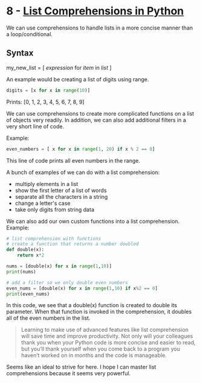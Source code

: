 # 8 - [List Comprehensions in Python](https://www.pythonforbeginners.com/basics/list-comprehensions-in-python)

We can use comprehensions to handle lists in a more concise manner than a loop/conditional.

## Syntax

my_new_list = [ *expression* for *item* in *list* ]

An example would be creating a list of digits using range.

```Python
digits = [x for x in range(10)]
```

Prints: [0, 1, 2, 3, 4, 5, 6, 7, 8, 9]

We can use comprehensions to create more complicated functions on a list of objects very readily. In addition, we can also add additional filters in a very short line of code. 

Example:

```Python
even_numbers = [ x for x in range(1, 20) if x % 2 == 0]
```

This line of code prints all even numbers in the range.

A bunch of examples of we can do with a list comprehension:

- multiply elements in a list
- show the first letter of a list of words
- separate all the characters in a string
- change a letter's case
- take only digits from string data

We can also add our own custom functions into a list comprehension.
Example:

```Python
# list comprehension with functions
# create a function that returns a number doubled
def double(x):
    return x*2

nums = [double(x) for x in range(1,10)]
print(nums)

# add a filter so we only double even numbers
even_nums = [double(x) for x in range(1,10) if x%2 == 0]
print(even_nums)
```

In this code, we see that a double(x) function is created to double its parameter. When that function is invoked in the comprehension, it doubles all of the even numbers in the list.

>Learning to make use of advanced features like list comprehension will save time and improve productivity.
>Not only will your colleagues thank you when your Python code is more concise and easier to read, but you’ll thank yourself when you come back to a program you haven’t worked on in months and the code is manageable.

Seems like an ideal to strive for here. I hope I can master list comprehensions because it seems very powerful.
